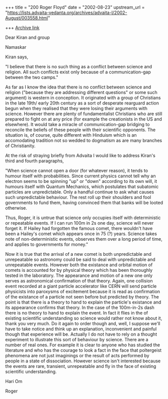 +++
title = "200 Roger Floyd"
date = "2002-08-23"
upstream_url = "https://lists.advaita-vedanta.org/archives/advaita-l/2002-August/003558.html"

+++
[Archive link](https://lists.advaita-vedanta.org/archives/advaita-l/2002-August/003558.html)

Dear Kiran and group

Namaskar

Kiran says,

"I believe that there is no such thing as a conflict
between science and religion. All such conflicts exist
only because of a communication-gap between the two
camps."

As far as I know the idea that there is no conflict between science and
religion ("because they are addressing different questions" or some such
argument) is western in conception. It originated with a group of Christians
in the late 19th/ early 20th  century as a sort of  desperate rearguard
action begun when they realised that they were losing their arguments with
science. However there are plenty of  fundamentalist Christians who are still
prepared to fight on at any price (for example the creationists in the US and
elsewhere). It would take a miracle of communication-gap bridging to
reconcile the beliefs of these people with their scientific opponents. The
situation is, of course, quite different with Hinduism which is an
accomodating tradition not so wedded to dogmatism as are many branches of
Christianity.

At the risk of straying briefly from Advaita I would like to address Kiran's
third and fourth paragraphs,

"When science cannot open a door (for whatever reason),
it tends to humour itself with probabilities. Since
current physics cannot tell why an electron seems to
be spinning "up" or "down" according to its own will,
it humours itself with Quantum Mechanics, which
postulates that subatomic particles are unpredictable.
Only a handful continue to ask what causes such
unpredictable behaviour. The rest roll up their
shoulders and fool governments to fund them, having
convinced them that banks will be looted otherwise.

Thus, Roger, it is untrue that science only occupies
itself with deterministic or repeatable events. If I
can run 100m in 2s one day, science will never forget
it. If Hailey had forgotten the famous comet, there
wouldn't have been a Hailey's comet which appears once
in 75 (?) years. Science takes note of
non-deterministic events, observes them over a long
period of time, and applies to governments for money."

Now it is true that the arrival of a new comet is both unpredictable and
unrepeatable so astronomy could be said to deal with unpredictable and
unrepeatable events. However both the existance and orbital motion of comets
is accounted for by physical theory which has been thoroughly tested in the
laboratory. The appearance and motion of a new one only serves as
astronomical confirmation of that theory. Again, one collision event recorded
at a giant particle accelerator like CERN will send particle physicists into
paroxysms of excitement because it is read as confirmation of the existance
of a particle not seen before but predicted by theory. The point is that
there is a theory to hand to explain the particle's existance and its
appearance confirms that theory. In the case of the 100m-in-2s dash there is
no theory to hand to explain the event. In fact it flies in the of existing
scientific understanding so science would rather not know about it, thank you
very much. Do it again to order though and, well, I suppose we'll have to
take notice and think up an explanation, inconvenient and painful though that
experience will be. Actually I do not have to rely on a thought experiment to
illustrate this sort of behaviour by science. There are a number of real
ones. For example it is clear to anyone who has studied the literature and
who has the courage to look a fact in the face that poltergeist phenomena are
not just imaginings or the result of acts performed by people in a state of
dissociation. However science isn't interested because the events are rare,
transient, unrepeatable and fly in the face of existing scientific
understanding.

 Hari Om

Roger

